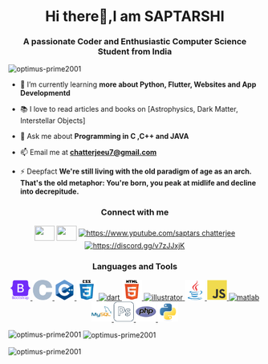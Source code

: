 <h1 align="center">Hi there👋,I am SAPTARSHI</h1>
<h3 align="center">A passionate Coder and Enthusiastic Computer Science Student from India</h3>

<p align="left"> <img src="https://komarev.com/ghpvc/?username=optimus-prime2001&label=Profile%20views&color=0e75b6&style=flat" alt="optimus-prime2001" /> </p>

- 🌱 I’m currently learning **more about Python, Flutter, Websites and App Developmentd**

- 📚 I love to read articles and books on [Astrophysics, Dark Matter, Interstellar Objects]
- 💬 Ask me about **Programming in C ,C++ and JAVA**

- 📫 Email me at **chatterjeeu7@gmail.com**

- ⚡ Deepfact **We're still living with the old paradigm of age as an arch. That's the old metaphor: You're born, you peak at midlife and decline into decrepitude.**

<h3 align="center">Connect with me</h3>
<p align="center">
<a href="https://fb.com/https://www.facebook.com/profile.php?id=100008208673565" target="blank"><img align="center" src="https://www.flaticon.com/svg/vstatic/svg/145/145802.svg?token=exp=1616475752~hmac=3ff783ec6886f82b8d3236b60b4c35ea" data-png="https://img-premium.flaticon.com/png/512/145/145802.png?token=exp=1616475752~hmac=1d0e37484f643049cf72aa283fdc0b9f" data-id="145802" height="30" width="40" /></a>
<a href="https://instagram.com/https://www,instagram.com/prime_071?r=nametag" target="blank"><img align="center" src="https://www.flaticon.com/svg/vstatic/svg/1384/1384063.svg?token=exp=1616476238~hmac=bccd5d33d4c6b2cb0cd0fcfc3a095bf4"  height="30" width="40" /></a>
<a href="https://www.youtube.com/c/https://www.yputube.com/saptars chatterjee" target="blank"><img align="center" src="https://www.flaticon.com/svg/vstatic/svg/1384/1384060.svg?token=exp=1616477231~hmac=39bb280f17a8a2fe1705cb45ae6351fb" alt="https://www.yputube.com/saptars chatterjee" height="30" width="40" /></a>
<a href="https://discord.gg/https://discord.gg/v7zJJxjK" target="blank"><img align="center" src="https://www.flaticon.com/svg/vstatic/svg/2111/2111370.svg?token=exp=1616477452~hmac=84e68c90032c1529693d8d0c29cc72d7" alt="https://discord.gg/v7zJJxjK" height="30" width="40" /></a>
</p>

<h3 align="center">Languages and Tools</h3>
<p align="center"> <a href="https://getbootstrap.com" target="_blank"> <img src="https://raw.githubusercontent.com/devicons/devicon/master/icons/bootstrap/bootstrap-plain-wordmark.svg" alt="bootstrap" width="40" height="40"/> </a> <a href="https://www.cprogramming.com/" target="_blank"> <img src="https://raw.githubusercontent.com/devicons/devicon/master/icons/c/c-original.svg" alt="c" width="40" height="40"/> </a> <a href="https://www.w3schools.com/cpp/" target="_blank"> <img src="https://raw.githubusercontent.com/devicons/devicon/master/icons/cplusplus/cplusplus-original.svg" alt="cplusplus" width="40" height="40"/> </a> <a href="https://www.w3schools.com/css/" target="_blank"> <img src="https://raw.githubusercontent.com/devicons/devicon/master/icons/css3/css3-original-wordmark.svg" alt="css3" width="40" height="40"/> </a> <a href="https://dart.dev" target="_blank"> <img src="https://www.vectorlogo.zone/logos/dartlang/dartlang-icon.svg" alt="dart" width="40" height="40"/> </a> <a href="https://www.w3.org/html/" target="_blank"> <img src="https://raw.githubusercontent.com/devicons/devicon/master/icons/html5/html5-original-wordmark.svg" alt="html5" width="40" height="40"/> </a> <a href="https://www.adobe.com/in/products/illustrator.html" target="_blank"> <img src="https://www.vectorlogo.zone/logos/adobe_illustrator/adobe_illustrator-icon.svg" alt="illustrator" width="40" height="40"/> </a> <a href="https://www.java.com" target="_blank"> <img src="https://raw.githubusercontent.com/devicons/devicon/master/icons/java/java-original.svg" alt="java" width="40" height="40"/> </a> <a href="https://developer.mozilla.org/en-US/docs/Web/JavaScript" target="_blank"> <img src="https://raw.githubusercontent.com/devicons/devicon/master/icons/javascript/javascript-original.svg" alt="javascript" width="40" height="40"/> </a> <a href="https://www.mathworks.com/" target="_blank"> <img src="https://raw.githubusercontent.com/simple-icons/simple-icons/master/icons/mathworks.svg" alt="matlab" width="40" height="40"/> </a> <a href="https://www.mysql.com/" target="_blank"> <img src="https://raw.githubusercontent.com/devicons/devicon/master/icons/mysql/mysql-original-wordmark.svg" alt="mysql" width="40" height="40"/> </a> <a href="https://www.photoshop.com/en" target="_blank"> <img src="https://raw.githubusercontent.com/devicons/devicon/master/icons/photoshop/photoshop-line.svg" alt="photoshop" width="40" height="40"/> </a> <a href="https://www.php.net" target="_blank"> <img src="https://raw.githubusercontent.com/devicons/devicon/master/icons/php/php-original.svg" alt="php" width="40" height="40"/> </a> <a href="https://www.python.org" target="_blank"> <img src="https://raw.githubusercontent.com/devicons/devicon/master/icons/python/python-original.svg" alt="python" width="40" height="40"/> </a> </p>

<p><img align="left" src="https://github-readme-stats.vercel.app/api/top-langs?username=optimus-prime2001&show_icons=true&locale=en&layout=compact" alt="optimus-prime2001" /></p>

<p>&nbsp;<img align="center" src="https://github-readme-stats.vercel.app/api?username=optimus-prime2001&show_icons=true&locale=en" alt="optimus-prime2001" /></p>

<p><img align="center" src="https://github-readme-streak-stats.herokuapp.com/?user=optimus-prime2001&" alt="optimus-prime2001" /></p>
